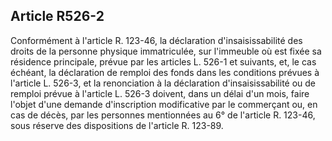 Article R526-2
----
Conformément à l'article R. 123-46, la déclaration d'insaisissabilité des droits
de la personne physique immatriculée, sur l'immeuble où est fixée sa résidence
principale, prévue par les articles L. 526-1 et suivants, et, le cas échéant, la
déclaration de remploi des fonds dans les conditions prévues à l'article L.
526-3, et la renonciation à la déclaration d'insaisissabilité ou de remploi
prévue à l'article L. 526-3 doivent, dans un délai d'un mois, faire l'objet
d'une demande d'inscription modificative par le commerçant ou, en cas de décès,
par les personnes mentionnées au 6° de l'article R. 123-46, sous réserve des
dispositions de l'article R. 123-89.
